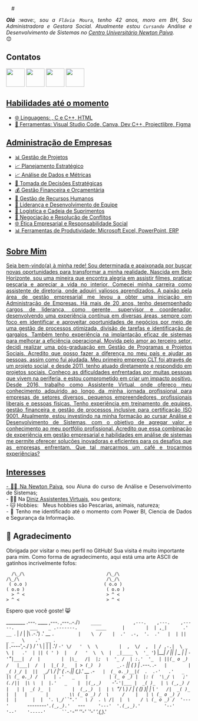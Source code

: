 
 # </div>
<div align="justify">
<i><b>Olá</b> :wave:, sou a <code>Flávia Moura</code>, tenho 42 anos, moro em BH, Sou Administradora e Gestora Social. Atualmente estou <code>Cursando</code> Análise e Desenvolvimento de Sistemas no <a href="https://newtonpaiva.br/" target="_blank">Centro Universitário Newton Paiva</a></i>.
</div>
😊

## Contatos
<td align="center" colspan="11"></td>
</tr> 
</td>
<td><a href="mailto:flavialuciadinizmoura@gmail.com" target="_blank"><img src="https://github.com/joaopauloaramuni/joaopauloaramuni/blob/main/img/gmail.png?raw=true" width="50px" height="50px"/></a>
</td>
<td><a href="https://wa.me/5531975676029" target="_blank"><img src="https://github.com/joaopauloaramuni/joaopauloaramuni/blob/main/img/wpp.png?raw=true" width="50px" height="50px"/></a>
</td>
<td><a href="https://www.instagram.com/flavialucia.dinizmoura/" target="_blank"><img src="https://github.com/joaopauloaramuni/joaopauloaramuni/blob/main/img/insta.png?raw=true" width="50px" height="50px"/></a>
</td>
<td><a href="https://www.linkedin.com/in/flaviadinizmoura/" target="_blank"><img src="https://github.com/joaopauloaramuni/joaopauloaramuni/blob/main/img/linkedin.png?raw=true" width="50px" height="50px"/></a>
</td>
<td><a href="https://slack.com/app_redirect?channel=UVD9N6VCL"><img 
<tr>

## Habilidades até o momento
- 🌐 Linguagens: , C e C++, HTML
- 🔧 Ferramentas: Visual Studio Code, Canva, Dev C++, Projectlibre, Figma 
  
## Administração de Empresas
- 📊 Gestão de Projetos 
- 📈 Planejamento Estratégico 
- 📈 Análise de Dados e Métricas 
- 🧐 Tomada de Decisões Estratégicas 
- 💰 Gestão Financeira e Orçamentária 
- 👥 Gestão de Recursos Humanos 
- 🤝 Liderança e Desenvolvimento de Equipe 
- 🚚 Logística e Cadeia de Suprimentos 
- 🤝 Negociação e Resolução de Conflitos 
- 🌐 Ética Empresarial e Responsabilidade Social 
- 📊 Ferramentas de Produtividade: Microsoft Excel, PowerPoint, ERP 

## Sobre Mim
<div align="justify">
Seja bem-vindo(a) à minha rede!
Sou determinada e apaixonada por buscar novas oportunidades para transformar a minha realidade. Nascida em Belo Horizonte, sou uma mineira que encontra alegria em 
assistir filmes, praticar pescaria e apreciar a vida no interior.
Comecei minha carreira como assistente de diretoria, onde adquiri valiosos aprendizados. A paixão pela área de gestão empresarial me levou a obter uma iniciação em Administração de 
Empresas. Há mais de 20 anos, tenho desempenhado cargos de liderança, como gerente, supervisor e coordenador, desenvolvendo uma experiência contínua em diversas áreas, sempre com foco em
identificar e aproveitar oportunidades de negócios por meio de uma gestão de processos otimizada, divisão de tarefas e identificação de gargalos.
Também tenho experiência na implantação eficaz de sistemas para melhorar a eficiência operacional.
Movida pelo amor ao terceiro setor, decidi realizar uma pós-graduação em Gestão de Programas e Projetos Sociais. Acredito que posso fazer a diferença no meu país e ajudar as pessoas, 
assim como fui ajudada. Meu primeiro emprego CLT foi através de um projeto social, e desde 2011, tenho atuado diretamente e respondido em projetos sociais. Conheço as dificuldades 
enfrentadas por muitas pessoas que vivem na periferia, e estou comprometido em criar um impacto positivo.
Desde 2016, trabalho como Assistente Virtual, onde ofereço meu conhecimento adquirido ao longo da minha jornada profissional para empresas de setores diversos, pequenos empreendedores, 
profissionais liberais e pessoas físicas. Tenho experiência em treinamento de equipes, gestão financeira e gestão de processos inclusive para certificação ISO 9001.
Atualmente, estou investindo na minha formação ao cursar Análise e Desenvolvimento de Sistemas, com o objetivo de agregar valor e conhecimento ao meu portfólio profissional. 
Acredito que essa combinação de experiência em gestão empresarial e habilidades em análise de sistemas me permite oferecer soluções inovadoras e eficientes para os desafios que as empresas enfrentam. 
Que tal marcarmos um café e trocarmos experiências?
</div>

## Interesses
<div align="justify">
<p>
- 👩‍🎓 Na <a href="https://newtonpaiva.br/" target="_blank">Newton Paiva</a>, sou Aluna do curso de Análise e Desenvolvimento de Sistemas;<br />
- 👩‍💼 Na <a href="https://ffconsultoriaegestao.com.br/" target="_blank">Diniz Assistentes Virtuais</a>, sou gestora;<br />
- 🐱 Hobbies: &nbsp; Meus hobbies são Pescarias, animais, natureza;<br />
- 🔡 Tenho me identificado até o momento com Power BI, Ciencia de Dados e Segurança da Informação.<br />
</p>
</div>
</div>

## 🙏 Agradecimento

Obrigada por visitar o meu perfil no GitHub! Sua visita é muito importante para mim. Como forma de agradecimento, aqui está uma arte ASCII de gatinhos incrivelmente fofos:

      /\_/\                               /\_/\                               /\_/\                                 /\_/\  
     ( o.o )                             ( o.o )                             ( o.o )                               ( o.o )
      > ^ <                               > ^ <                               > ^ <                                 > ^ <
  
  
   
Espero que você goste! 😸


 ________   .---.        ____    ,---.  ,---..-./`)    ____            ,---.    ,---.    ,-----.      ___    _ .-------.       ____     
|        |  | ,_|      .'  __ `. |   /  |   |\ .-.') .'  __ `.         |    \  /    |  .'  .-,  '.  .'   |  | ||  _ _   \    .'  __ `.  
|   .----',-./  )     /   '  \  \|  |   |  .'/ `-' \/   '  \  \        |  ,  \/  ,  | / ,-.|  \ _ \ |   .'  | || ( ' )  |   /   '  \  \ 
|  _|____ \  '_ '`)   |___|  /  ||  | _ |  |  `-'`"`|___|  /  |        |  |\_   /|  |;  \  '_ /  | :.'  '_  | ||(_ o _) /   |___|  /  | 
|_( )_   | > (_)  )      _.-`   ||  _( )_  |  .---.    _.-`   |        |  _( )_/ |  ||  _`,/ \ _/  |'   ( \.-.|| (_,_).' __    _.-`   | 
(_ o._)__|(  .  .-'   .'   _    |\ (_ o._) /  |   | .'   _    |        | (_ o _) |  |: (  '\_/ \   ;' (`. _` /||  |\ \  |  |.'   _    | 
|(_,_)     `-'`-'|___ |  _( )_  | \ (_,_) /   |   | |  _( )_  |        |  (_,_)  |  | \ `"/  \  ) / | (_ (_) _)|  | \ `'   /|  _( )_  | 
|   |       |        \\ (_ o _) /  \     /    |   | \ (_ o _) /        |  |      |  |  '. \_/``".'   \ /  . \ /|  |  \    / \ (_ o _) / 
'---'       `--------` '.(_,_).'    `---`     '---'  '.(_,_).'         '--'      '--'    '-----'      ``-'`-'' ''-'   `'-'   '.(_,_).'  
                                                                                                                                        







